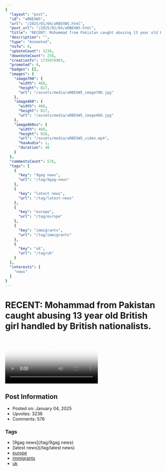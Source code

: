 ```yaml
---
{
  "layout": "post",
  "id": "aRBEXW5",
  "url": "/2025/01/04/aRBEXW5.html",
  "post_url": "/2025/01/04/aRBEXW5.html",
  "title": "RECENT: Mohammad from Pakistan caught abusing 13 year old British girl handled by British nationalists.",
  "description": "",
  "type": "Animated",
  "nsfw": 0,
  "upVoteCount": 3236,
  "downVoteCount": 258,
  "creationTs": 1735976903,
  "promoted": 0,
  "badges": [],
  "images": {
    "image700": {
      "width": 460,
      "height": 817,
      "url": "/assets/media/aRBEXW5_image700.jpg"
    },
    "image460": {
      "width": 460,
      "height": 817,
      "url": "/assets/media/aRBEXW5_image460.jpg"
    },
    "image460sv": {
      "width": 460,
      "height": 816,
      "url": "/assets/media/aRBEXW5_video.mp4",
      "hasAudio": 1,
      "duration": 48
    }
  },
  "commentsCount": 576,
  "tags": [
    {
      "key": "9gag news",
      "url": "/tag/9gag-news"
    },
    {
      "key": "latest news",
      "url": "/tag/latest-news"
    },
    {
      "key": "europe",
      "url": "/tag/europe"
    },
    {
      "key": "immigrants",
      "url": "/tag/immigrants"
    },
    {
      "key": "uk",
      "url": "/tag/uk"
    }
  ],
  "interests": [
    "news"
  ]
}
---
```


# RECENT: Mohammad from Pakistan caught abusing 13 year old British girl handled by British nationalists.

<video controls playsinline loop poster="/assets/media/aRBEXW5_image460.jpg">
  <source src="/assets/media/aRBEXW5_video.mp4" type="video/mp4">
  Your browser does not support the video tag.
</video>

## Post Information

- Posted on: January 04, 2025
- Upvotes: 3236
- Comments: 576

### Tags

- [9gag news](/tag/9gag news)
- [latest news](/tag/latest news)
- [europe](/tag/europe)
- [immigrants](/tag/immigrants)
- [uk](/tag/uk)
